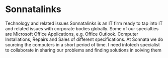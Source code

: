 # Sonnatalinks
Technology and related issues
Sonnatalinks is an IT firm ready to tap into IT and related issues with corporate bodies globally. Some of our specialties are Microsoft Office Applications, e.g. Office Outlook. 
Computer Installations, Repairs and Sales of different specifications. At Sonnata we do sourcing the computers in a short period of time.
I need infotech specialist to collaborate in sharing our problems and finding solutions in solving them
